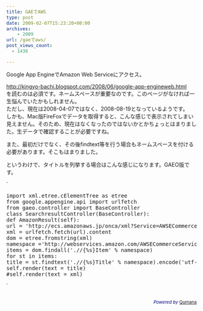 ```yaml
---
title: GAEでAWS
type: post
date: 2009-02-07T15:23:20+00:00
archives:
    - 2009
url: /gaeでaws/
post_views_count:
  - 1436

---
```

Google App EngineでAmazon Web Serviceにアクセス。

<a href="http://kingyo-bachi.blogspot.com/2008/06/google-app-engineweb.html" target="_blank">http://kingyo-bachi.blogspot.com/2008/06/google-app-engineweb.html</a>  
を読むのは必須です。ネームスペースが重要なのです。このページがなければ一生悩んでいたかもしれません。  
ただし、現在は2008-04-07ではなく、2008-08-19となっているようです。  
しかも、Mac版FireFoxでデータを取得すると、こんな感じで表示されてしまい見えません。そのため、現在はなくなったのではないかとかちょっとはまりました。生データで確認することが必要ですね。

また、最初だけでなく、その後findtext等を行う場合もネームスペースを付ける必要があります。そこもはまりました。

というわけで、タイトルを列挙する場合はこんな感じになります。GAEO版です。

`</p>
<pre>
import xml.etree.cElementTree as etree
from google.appengine.api import urlfetch
from gaeo.controller import BaseController
class SearchresultController(BaseController):
def AmazonResult(self):
url = 'http://ecs.amazonaws.jp/onca/xml?Service=AWSECommerceService&AWSAccessKeyId=xxx&Operation=ItemSearch&SearchIndex=Books&Title=Harry%20Potter&Version=2008-08-19'
xml = urlfetch.fetch(url).content
dom = etree.fromstring(xml)
namespace ='http://webservices.amazon.com/AWSECommerceService/2008-08-19'
items = dom.findall('.//{%s}Item' % namespace)
for st in items:
title = st.findtext('.//{%s}Title' % namespace).encode('utf-8')
self.render(text = title)
#self.render(text = xml)
</pre>
<p>` 

<a href="http://www.accesstrade.net/at/c.html?rk=01002cxx0044mz" target="_blank"><img src="http://www.accesstrade.net/at/r.html?rk=01002cxx0044mz" alt="" border="0" /></a>

<p style="color:#008;text-align:right;">
  <small><em>Powered by</em> <a href="http://www.qumana.com/">Qumana</a></small>
</p>